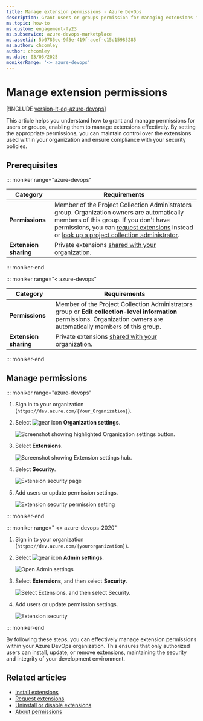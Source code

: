 ```yaml
---
title: Manage extension permissions - Azure DevOps
description: Grant users or groups permission for managing extensions for Azure DevOps.
ms.topic: how-to
ms.custom: engagement-fy23
ms.subservice: azure-devops-marketplace
ms.assetid: 5b0786ec-9f5e-419f-acef-c15d15985285
ms.author: chcomley
author: chcomley
ms.date: 03/03/2025
monikerRange: '<= azure-devops'
---
```


# Manage extension permissions

[!INCLUDE [version-lt-eq-azure-devops](../includes/version-lt-eq-azure-devops.md)]

This article helps you understand how to grant and manage permissions for users or groups, enabling them to manage extensions effectively. By setting the appropriate permissions, you can maintain control over the extensions used within your organization and ensure compliance with your security policies.

## Prerequisites

::: moniker range="azure-devops"

| Category | Requirements |
|--------------|-------------|
|**Permissions**| Member of the Project Collection Administrators group. Organization owners are automatically members of this group. If you don't have permissions, you can [request extensions](./request-extensions.md) instead or [look up a project collection administrator](../organizations/security/look-up-project-collection-administrators.md).|
|**Extension sharing** | Private extensions [shared with your organization](../extend/publish/overview.md#share-your-extension).|

::: moniker-end

::: moniker range="< azure-devops"

| Category | Requirements |
|--------------|-------------|
|**Permissions**| Member of the Project Collection Administrators group or **Edit collection-level information** permissions. Organization owners are automatically members of this group.|
|**Extension sharing**| Private extensions [shared with your organization](../extend/publish/overview.md#share-your-extension).|

::: moniker-end

## Manage permissions

::: moniker range="azure-devops"

1. Sign in to your organization (```https://dev.azure.com/{Your_Organization}```).
2. Select ![gear icon](../media/icons/gear-icon.png) **Organization settings**.

    ![Screenshot showing highlighted Organization settings button.](../media/settings/open-admin-settings-vert.png)

3. Select **Extensions**.

    ![Screenshot showing Extension settings hub.](media/manage-permissions/extensions-settings.png)

4. Select **Security**.

    ![Extension security page](media/manage-permissions/extensions-security-button.png)

5. Add users or update permission settings.

    ![Extension security permission setting](media/manage-permissions/extensions-security.png)

::: moniker-end

::: moniker range=" <= azure-devops-2020"

1. Sign in to your organization (```https://dev.azure.com/{yourorganization}```).

2. Select ![gear icon](../media/icons/gear-icon.png) **Admin settings**.

    ![Open Admin settings](../media/settings/open-admin-settings-server.png)

3. Select **Extensions**, and then select **Security**.

    ![Select Extensions, and then select Security.](media/select-extensions-and-security.png)

4. Add users or update permission settings.

    ![Extension security](media/manage-permissions/extensions-security.png)

::: moniker-end

By following these steps, you can effectively manage extension permissions within your Azure DevOps organization. This ensures that only authorized users can install, update, or remove extensions, maintaining the security and integrity of your development environment.

## Related articles

- [Install extensions](install-extension.md)
- [Request extensions](request-extensions.md)
- [Uninstall or disable extensions](install-extension.md#uninstall-an-extension)
- [About permissions](../organizations/security/about-permissions.md)
